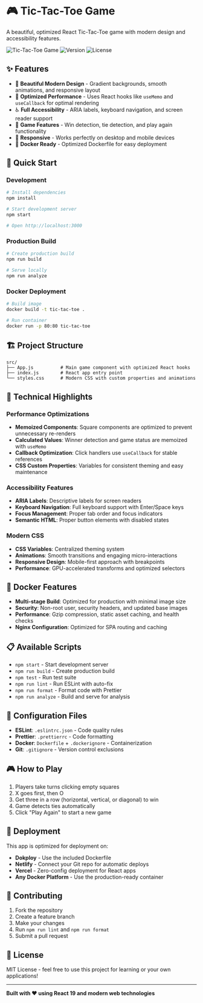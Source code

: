 # 🎮 Tic-Tac-Toe Game

A beautiful, optimized React Tic-Tac-Toe game with modern design and accessibility features.

![Tic-Tac-Toe Game](https://img.shields.io/badge/React-19.2.0-blue?logo=react)
![Version](https://img.shields.io/badge/version-1.0.0-green)
![License](https://img.shields.io/badge/license-MIT-blue)

## ✨ Features

- 🎨 **Beautiful Modern Design** - Gradient backgrounds, smooth animations, and responsive layout
- 🚀 **Optimized Performance** - Uses React hooks like `useMemo` and `useCallback` for optimal rendering
- ♿ **Full Accessibility** - ARIA labels, keyboard navigation, and screen reader support
- 🎯 **Game Features** - Win detection, tie detection, and play again functionality
- 📱 **Responsive** - Works perfectly on desktop and mobile devices
- 🐳 **Docker Ready** - Optimized Dockerfile for easy deployment

## 🚀 Quick Start

### Development

```bash
# Install dependencies
npm install

# Start development server
npm start

# Open http://localhost:3000
```

### Production Build

```bash
# Create production build
npm run build

# Serve locally
npm run analyze
```

### Docker Deployment

```bash
# Build image
docker build -t tic-tac-toe .

# Run container
docker run -p 80:80 tic-tac-toe
```

## 🏗️ Project Structure

```
src/
├── App.js          # Main game component with optimized React hooks
├── index.js        # React app entry point
└── styles.css      # Modern CSS with custom properties and animations
```

## 🎨 Technical Highlights

### Performance Optimizations

- **Memoized Components**: Square components are optimized to prevent unnecessary re-renders
- **Calculated Values**: Winner detection and game status are memoized with `useMemo`
- **Callback Optimization**: Click handlers use `useCallback` for stable references
- **CSS Custom Properties**: Variables for consistent theming and easy maintenance

### Accessibility Features

- **ARIA Labels**: Descriptive labels for screen readers
- **Keyboard Navigation**: Full keyboard support with Enter/Space keys
- **Focus Management**: Proper tab order and focus indicators
- **Semantic HTML**: Proper button elements with disabled states

### Modern CSS

- **CSS Variables**: Centralized theming system
- **Animations**: Smooth transitions and engaging micro-interactions
- **Responsive Design**: Mobile-first approach with breakpoints
- **Performance**: GPU-accelerated transforms and optimized selectors

## 🐳 Docker Features

- **Multi-stage Build**: Optimized for production with minimal image size
- **Security**: Non-root user, security headers, and updated base images
- **Performance**: Gzip compression, static asset caching, and health checks
- **Nginx Configuration**: Optimized for SPA routing and caching

## 📋 Available Scripts

- `npm start` - Start development server
- `npm run build` - Create production build
- `npm test` - Run test suite
- `npm run lint` - Run ESLint with auto-fix
- `npm run format` - Format code with Prettier
- `npm run analyze` - Build and serve for analysis

## 🔧 Configuration Files

- **ESLint**: `.eslintrc.json` - Code quality rules
- **Prettier**: `.prettierrc` - Code formatting
- **Docker**: `Dockerfile` + `.dockerignore` - Containerization
- **Git**: `.gitignore` - Version control exclusions

## 🎮 How to Play

1. Players take turns clicking empty squares
2. X goes first, then O
3. Get three in a row (horizontal, vertical, or diagonal) to win
4. Game detects ties automatically
5. Click "Play Again" to start a new game

## 🚀 Deployment

This app is optimized for deployment on:

- **Dokploy** - Use the included Dockerfile
- **Netlify** - Connect your Git repo for automatic deploys
- **Vercel** - Zero-config deployment for React apps
- **Any Docker Platform** - Use the production-ready container

## 🤝 Contributing

1. Fork the repository
2. Create a feature branch
3. Make your changes
4. Run `npm run lint` and `npm run format`
5. Submit a pull request

## 📄 License

MIT License - feel free to use this project for learning or your own applications!

---

**Built with ❤️ using React 19 and modern web technologies**
